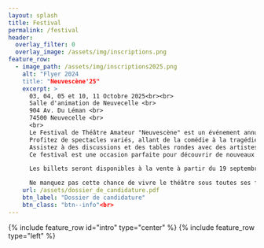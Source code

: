 ```yaml
---
layout: splash
title: Festival
permalink: /festival
header:
  overlay_filter: 0
  overlay_image: /assets/img/inscriptions.png 
feature_row:
  - image_path: /assets/img/inscriptions2025.png
    alt: "Flyer 2024
    title: "Neuvescène'25"
    excerpt: >
      03, 04, 05 et 10, 11 Octobre 2025<br><br>
      Salle d'animation de Neuvecelle <br>
      904 Av. Du Léman <br>
      74500 Neuvecelle <br>
      <br>
      Le Festival de Théâtre Amateur "Neuvescène" est un événement annuel qui célèbre la créativité et le talent des artistes amateurs. Ce festival offre une plateforme unique aux compagnies de théâtre amateur pour présenter leurs œuvres originales et leurs adaptations de classiques.
      Profitez de spectacles variés, allant de la comédie à la tragédie, en passant par le théâtre contemporain et les pièces classiques.
      Assistez à des discussions et des tables rondes avec des artistes, et metteurs en scène pour échanger sur le monde du théâtre amateur.
      Ce festival est une occasion parfaite pour découvrir de nouveaux talents, soutenir la scène théâtrale et partager des moments inoubliables avec d'autres passionnés de théâtre. Que vous soyez un amateur de théâtre ou un artiste en herbe, "Neuvescène" vous promet une expérience enrichissante et divertissante.<br>

      Les billets seront disponibles à la vente à partir du 19 septembre 2025<br>

      Ne manquez pas cette chance de vivre le théâtre sous toutes ses formes !
    url: /assets/dossier_de_candidature.pdf
    btn_label: "Dossier de candidature"
    btn_class: "btn--info"<br>
---
```


{% include feature_row id="intro" type="center" %}
{% include feature_row type="left" %}


